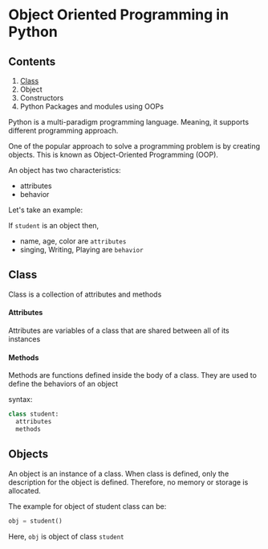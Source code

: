 # Object Oriented Programming in Python
## Contents
1. [Class](#Class)
2. Object
3. Constructors
4. Python Packages and modules using OOPs


Python is a multi-paradigm programming language. Meaning, it supports different programming approach.

One of the popular approach to solve a programming problem is by creating objects. This is known as Object-Oriented Programming (OOP).

An object has two characteristics:
- attributes
- behavior

Let's take an example:

If `student` is an object then,

- name, age, color are `attributes`
- singing, Writing, Playing are `behavior`

## Class
Class is a collection of attributes and methods

#### Attributes
Attributes are variables of a class that are shared between all of its instances

#### Methods
Methods are functions defined inside the body of a class. They are used to define the behaviors of an object

syntax:
```python
class student:
  attributes
  methods
```
## Objects
An object is an instance of a class. When class is defined, only the description for the object is defined. Therefore, no memory or storage is allocated.

The example for object of student class can be:
```python
obj = student()
 ```
Here, `obj` is object of class `student`
